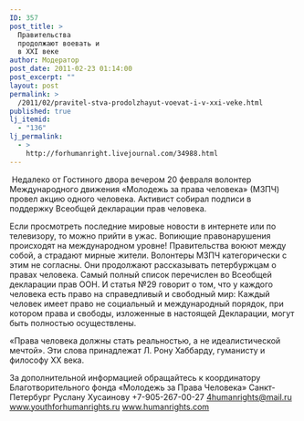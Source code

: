 ```yaml
---
ID: 357
post_title: >
  Правительства
  продолжают воевать и
  в XXI веке
author: Модератор
post_date: 2011-02-23 01:14:00
post_excerpt: ""
layout: post
permalink: >
  /2011/02/pravitel-stva-prodolzhayut-voevat-i-v-xxi-veke.html
published: true
lj_itemid:
  - "136"
lj_permalink:
  - >
    http://forhumanright.livejournal.com/34988.html
---
```

&nbsp;Недалеко от Гостиного двора вечером 20 февраля волонтер Международного движения &laquo;Молодежь за права человека&raquo; (МЗПЧ) провел акцию одного человека. Активист собирал подписи в поддержку Всеобщей декларации прав человека.

Если просмотреть последние мировые новости в интернете или по телевизору, то можно прийти в ужас. Вопиющие правонарушения происходят на международном уровне! Правительства воюют между собой, а страдают мирные жители. Волонтеры МЗПЧ категорически с этим не согласны. Они продолжают рассказывать петербуржцам о правах человека. Самый полный список перечислен во Всеобщей декларации прав ООН. И статья №29 говорит о том, что у каждого человека есть право на справедливый и свободный мир: Каждый человек имеет право не социальный и международный порядок, при котором права и свободы, изложенные в настоящей Декларации, могут быть полностью осуществлены.

&laquo;Права человека должны стать реальностью, а не идеалистической мечтой&raquo;. Эти слова принадлежат Л. Рону Хаббарду, гуманисту и философу ХХ века.

За дополнительной информацией обращайтесь к координатору
Благотворительного фонда &laquo;Молодежь за Права Человека&raquo; Санкт-Петербург
Руслану Хусаинову
+7-905-267-00-27
4humanrights@mail.ru
www.youthforhumanrights.ru
www.humanrights.com